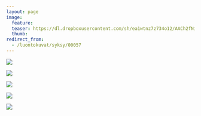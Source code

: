 ```yaml
---
layout: page
image:
  feature:
  teaser: https://dl.dropboxusercontent.com/sh/ea1wtnz7z734o12/AACh2fNi4qItrybExhbH1P8_a/luontokuvat/syksy/DSC48470-245px.jpg
  thumb:
redirect_from:
  - /luontokuvat/syksy/00057
---
```


[![](https://dl.dropboxusercontent.com/sh/ea1wtnz7z734o12/AAAYDIXhc8z0Tp9z3q8Tlx0Qa/luontokuvat/syksy/DSC48437-800px.jpg)](https://dl.dropboxusercontent.com/sh/ea1wtnz7z734o12/AABdE1b0L3h0FW0UxYI_j0FTa/luontokuvat/syksy/DSC48437.jpg)

[![](https://dl.dropboxusercontent.com/sh/ea1wtnz7z734o12/AABz_FEIQZS16jY0wrNpjB9sa/luontokuvat/syksy/DSC48451-800px.jpg)](https://dl.dropboxusercontent.com/sh/ea1wtnz7z734o12/AABs3RsCSrSu31j4vVitqQ5ja/luontokuvat/syksy/DSC48451.jpg)

[![](https://dl.dropboxusercontent.com/sh/ea1wtnz7z734o12/AAA9PnHkCnF2Ye3PycRT3Q16a/luontokuvat/syksy/DSC48470-800px.jpg)](https://dl.dropboxusercontent.com/sh/ea1wtnz7z734o12/AABtLdntaMC8_CCkA-buvWvRa/luontokuvat/syksy/DSC48470.jpg)

[![](https://dl.dropboxusercontent.com/sh/ea1wtnz7z734o12/AAA8KbhiIdIMlUVq0MdGghQ0a/luontokuvat/syksy/DSC48475-800px.jpg)](https://dl.dropboxusercontent.com/sh/ea1wtnz7z734o12/AADLx5AmpTrLaNSQGQQBeP9Na/luontokuvat/syksy/DSC48475.jpg)

[![](https://dl.dropboxusercontent.com/sh/ea1wtnz7z734o12/AACQYNyd75PfSSqH1u46V8D8a/luontokuvat/syksy/DSC48478-800px.jpg)](https://dl.dropboxusercontent.com/sh/ea1wtnz7z734o12/AAD1xoZUCZii1pf9NtgJCWAoa/luontokuvat/syksy/DSC48478.jpg)
